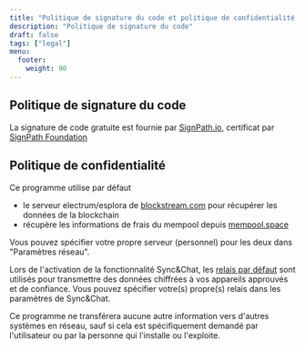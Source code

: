 ```yaml
---
title: "Politique de signature du code et politique de confidentialité de Bitcoin Safe"
description: "Politique de signature du code"
draft: false
tags: ["legal"]
menu:
  footer:
    weight: 90
---
```



## Politique de signature du code


La signature de code gratuite est fournie par [SignPath.io](https://about.signpath.io/), certificat par [SignPath Foundation](https://signpath.org/)


## Politique de confidentialité
Ce programme utilise par défaut
- le serveur electrum/esplora de [blockstream.com](https://blockstream.com/) pour récupérer les données de la blockchain
- récupère les informations de frais du mempool depuis [mempool.space](https://mempool.space/)

Vous pouvez spécifier votre propre serveur (personnel) pour les deux dans "Paramètres réseau".

Lors de l'activation de la fonctionnalité Sync&Chat, les [relais par défaut](https://github.com/andreasgriffin/bitcoin-nostr-chat/blob/main/bitcoin_nostr_chat/default_relays.py) sont utilisés pour transmettre des données chiffrées à vos appareils approuvés et de confiance. Vous pouvez spécifier votre(s) propre(s) relais dans les paramètres de Sync&Chat.

Ce programme ne transférera aucune autre information vers d'autres systèmes en réseau, sauf si cela est spécifiquement demandé par l'utilisateur ou par la personne qui l'installe ou l'exploite.